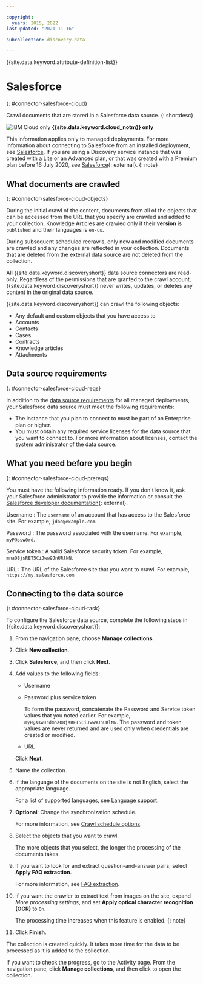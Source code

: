 ```yaml
---

copyright:
  years: 2015, 2022
lastupdated: "2021-11-16"

subcollection: discovery-data

---
```


{{site.data.keyword.attribute-definition-list}}

# Salesforce
{: #connector-salesforce-cloud}

Crawl documents that are stored in a Salesforce data source.
{: shortdesc}

![IBM Cloud only](images/ibm-cloud.png) **{{site.data.keyword.cloud_notm}} only**

This information applies only to managed deployments. For more information about connecting to Salesforce from an installed deployment, see [Salesforce](/docs/discovery-data?topic=discovery-data-connector-salesforce-cp4d). If you are using a Discovery service instance that was created with a Lite or an Advanced plan, or that was created with a Premium plan before 16 July 2020, see [Salesforce](/docs/discovery?topic=discovery-sources#connectsf){: external}.
{: note}

## What documents are crawled
{: #connector-salesforce-cloud-objects}

During the initial crawl of the content, documents from all of the objects that can be accessed from the URL that you specify are crawled and added to your collection. Knowledge Articles are crawled only if their **version** is `published` and their languages is `en-us`.

During subsequent scheduled recrawls, only new and modified documents are crawled and any changes are reflected in your collection. Documents that are deleted from the external data source are not deleted from the collection.

All {{site.data.keyword.discoveryshort}} data source connectors are read-only. Regardless of the permissions that are granted to the crawl account, {{site.data.keyword.discoveryshort}} never writes, updates, or deletes any content in the original data source.

{{site.data.keyword.discoveryshort}} can crawl the following objects:

-   Any default and custom objects that you have access to
-   Accounts
-   Contacts
-   Cases
-   Contracts
-   Knowledge articles
-   Attachments

## Data source requirements
{: #connector-salesforce-cloud-reqs}

In addition to the [data source requirements](/docs/discovery-data?topic=discovery-data-sources#public-requirements) for all managed deployments, your Salesforce data source must meet the following requirements:

- The instance that you plan to connect to must be part of an Enterprise plan or higher.
- You must obtain any required service licenses for the data source that you want to connect to. For more information about licenses, contact the system administrator of the data source.

## What you need before you begin
{: #connector-salesforce-cloud-prereqs}

You must have the following information ready. If you don't know it, ask your Salesforce administrator to provide the information or consult the [Salesforce developer documentation](https://developer.salesforce.com/docs/){: external}.

Username
:   The `username` of an account that has access to the Salesforce site. For example, `jdoe@example.com`

Password
:   The password associated with the username. For example, `myP@ssw0rd`.

Service token
:   A valid Salesforce security token. For example, `mnaO8jsRET5CiJww9JnURlNN`.

URL
:   The URL of the Salesforce site that you want to crawl. For example, `https://my.salesforce.com`

## Connecting to the data source
{: #connector-salesforce-cloud-task}

To configure the Salesforce data source, complete the following steps in {{site.data.keyword.discoveryshort}}:

1.  From the navigation pane, choose **Manage collections**.
1.  Click **New collection**.
1.  Click **Salesforce**, and then click **Next**.
1.  Add values to the following fields:

    - Username
    - Password plus service token

      To form the password, concatenate the Password and Service token values that you noted earlier. For example, `myP@ssw0rdmnaO8jsRET5CiJww9JnURlNN`. The password and token values are never returned and are used only when credentials are created or modified.
    - URL

    Click **Next**.
1.  Name the collection.
1.  If the language of the documents on the site is not English, select the appropriate language.

    For a list of supported languages, see [Language support](/docs/discovery-data?topic=discovery-data-language-support).
1.  **Optional**: Change the synchronization schedule.

    For more information, see [Crawl schedule options](/docs/discovery-data?topic=discovery-data-collections#crawlschedule).
1.  Select the objects that you want to crawl.

    The more objects that you select, the longer the processing of the documents takes.
1.  If you want to look for and extract question-and-answer pairs, select **Apply FAQ extraction**.

    For more information, see [FAQ extraction](/docs/discovery-data?topic=discovery-data-sources#faq-extraction).

1.  If you want the crawler to extract text from images on the site, expand *More processing settings*, and set **Apply optical character recognition (OCR)** to `On`.

    The processing time increases when this feature is enabled.
    {: note}

1.  Click **Finish**.

The collection is created quickly. It takes more time for the data to be processed as it is added to the collection.

If you want to check the progress, go to the Activity page. From the navigation pane, click **Manage collections**, and then click to open the collection.
